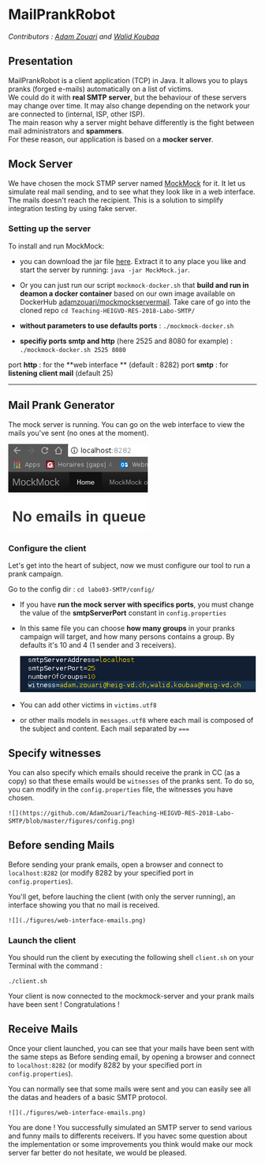 # MailPrankRobot
*Contributors : [Adam Zouari](https://github.com/AdamZouari) and [Walid Koubaa](https://github.com/zedsdead95)*
## Presentation

MailPrankRobot is a client application (TCP) in Java. It allows you to plays pranks (forged e-mails) automatically on a list of victims.  
We could do it with **real SMTP server**, but the behaviour of these servers may change over time. It may also change depending on the network your are connected to (internal, ISP, other ISP).  
The main reason why a server might behave differently is the fight between mail administrators and **spammers**.  
For these reason, our application is based on a **mocker server**.

## Mock Server

We have chosen the mock STMP server named [MockMock](https://github.com/tweakers-dev/MockMock/blob/master/README.md) for it.
It let us simulate real mail sending, and to see what they look like in a web interface.  The mails doesn't reach the recipient. 
This is a solution to simplify integration testing by using fake server.

### Setting up the server

To install and run MockMock:
- you can download the jar file [here](https://github.com/tweakers-dev/MockMock/blob/master/release/MockMock.jar?raw=true). Extract it to any place you like and start the server by running: ``` java -jar MockMock.jar ```.

- Or you can just run our script ``` mockmock-docker.sh ``` that **build and run in deamon a docker container** based on our own image available on DockerHub [adamzouari/mockmockservermail](https://hub.docker.com/r/adamzouari/mockmockservermail/). Take care of go into the cloned repo ``` cd Teaching-HEIGVD-RES-2018-Labo-SMTP/ ```
 - **without parameters to use defaults ports** : ``` ./mockmock-docker.sh ```
 - **specifiy ports smtp and http** (here 2525 and 8080 for example) : ```./mockmock-docker.sh 2525 8080 ```

port **http** : for the **web interface **  (default : 8282)
port **smtp** : for **listening client mail** (default 25)

- - -

## Mail Prank Generator

The mock server is running. You can go on the web interface to view the mails you've sent (no ones at the moment).

![](./figures/web-interface-no-emails.png)

### Configure the client

Let's get into the heart of subject, now we must configure our tool to run a prank campaign.

Go to the config dir : ``` cd labo03-SMTP/config/ ```

- If you have **run the mock server with specifics ports**,   you must change the value of the **smtpServerPort** constant in ```config.properties ``` 
- In this same file you can choose **how many groups** in your pranks campaign will target, and how many persons contains a group.
By defaults it's 10 and 4 (1 sender and 3 receivers).

	![](./figures/config.png)


- You can add other victims in ``` victims.utf8 ```

- or other mails models in ``` messages.utf8 ``` where each mail is composed of the subject and content. Each mail separated by ```===``` 

## Specify witnesses

You can also specify which emails should receive the prank in CC (as a copy) so that these emails would be ```witnesses``` of the pranks sent.
To do so, you can modify in the ```config.properties``` file, the witnesses you have chosen.

	![](https://github.com/AdamZouari/Teaching-HEIGVD-RES-2018-Labo-SMTP/blob/master/figures/config.png)

## Before sending Mails

Before sending your prank emails, open a browser and connect to ```localhost:8282``` (or modify 8282 by your specified port in ```config.properties```).

You'll get, before lauching the client (with only the server running), an interface showing you that no mail is received. 

	![](./figures/web-interface-emails.png)

### Launch the client

You should run the client by executing the following shell ```client.sh``` on your Terminal with the command : 

	./client.sh

Your client is now connected to the mockmock-server and your prank mails have been sent ! Congratulations !

## Receive Mails

Once your client launched, you can see that your mails have been sent with the same steps as Before sending email,
by opening a browser and connect to ```localhost:8282``` (or modify 8282 by your specified port in ```config.properties```).

You can normally see that some mails were sent and you can easily see all the datas and headers of a basic SMTP protocol.

	![](./figures/web-interface-emails.png)
	
You are done ! You successfully simulated an SMTP server to send various and funny mails to differents receivers.
If you havec some question about the implementation or some improvements you think would make our mock server far better do not hesitate, we would be pleased.



